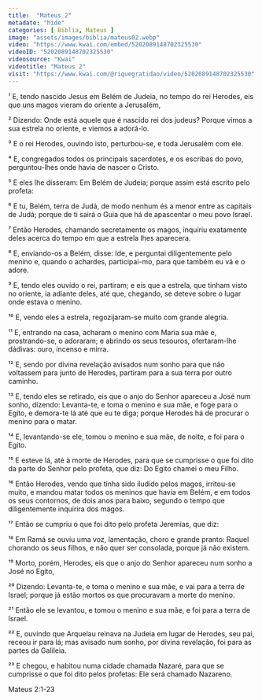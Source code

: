 ```yaml
---
title:  "Mateus 2"
metadate: "hide"
categories: [ Biblia, Mateus ]
image: "assets/images/biblia/mateus02.webp"
video: "https://www.kwai.com/embed/5202089148702325530"
videoID: "5202089148702325530"
videosource: "Kwai"
videotitle: "Mateus 2"
visit: "https://www.kwai.com/@riquegratidao/video/5202089148702325530"
---
```


¹ E, tendo nascido Jesus em Belém de Judeia, no tempo do rei Herodes, eis que uns magos vieram do oriente a Jerusalém,

² Dizendo: Onde está aquele que é nascido rei dos judeus? Porque vimos a sua estrela no oriente, e viemos a adorá-lo.

³ E o rei Herodes, ouvindo isto, perturbou-se, e toda Jerusalém com ele.

⁴ E, congregados todos os principais sacerdotes, e os escribas do povo, perguntou-lhes onde havia de nascer o Cristo.

⁵ E eles lhe disseram: Em Belém de Judeia; porque assim está escrito pelo profeta:

⁶ E tu, Belém, terra de Judá, de modo nenhum és a menor entre as capitais de Judá; porque de ti sairá o Guia que há de apascentar o meu povo Israel.

⁷ Então Herodes, chamando secretamente os magos, inquiriu exatamente deles acerca do tempo em que a estrela lhes aparecera.

⁸ E, enviando-os a Belém, disse: Ide, e perguntai diligentemente pelo menino e, quando o achardes, participai-mo, para que também eu vá e o adore.

⁹ E, tendo eles ouvido o rei, partiram; e eis que a estrela, que tinham visto no oriente, ia adiante deles, até que, chegando, se deteve sobre o lugar onde estava o menino.

¹⁰ E, vendo eles a estrela, regozijaram-se muito com grande alegria.

¹¹ E, entrando na casa, acharam o menino com Maria sua mãe e, prostrando-se, o adoraram; e abrindo os seus tesouros, ofertaram-lhe dádivas: ouro, incenso e mirra.

¹² E, sendo por divina revelação avisados num sonho para que não voltassem para junto de Herodes, partiram para a sua terra por outro caminho.

¹³ E, tendo eles se retirado, eis que o anjo do Senhor apareceu a José num sonho, dizendo: Levanta-te, e toma o menino e sua mãe, e foge para o Egito, e demora-te lá até que eu te diga; porque Herodes há de procurar o menino para o matar.

¹⁴ E, levantando-se ele, tomou o menino e sua mãe, de noite, e foi para o Egito.

¹⁵ E esteve lá, até à morte de Herodes, para que se cumprisse o que foi dito da parte do Senhor pelo profeta, que diz: Do Egito chamei o meu Filho.

¹⁶ Então Herodes, vendo que tinha sido iludido pelos magos, irritou-se muito, e mandou matar todos os meninos que havia em Belém, e em todos os seus contornos, de dois anos para baixo, segundo o tempo que diligentemente inquirira dos magos.

¹⁷ Então se cumpriu o que foi dito pelo profeta Jeremias, que diz:

¹⁸ Em Ramá se ouviu uma voz, lamentação, choro e grande pranto: Raquel chorando os seus filhos, e não quer ser consolada, porque já não existem.

¹⁹ Morto, porém, Herodes, eis que o anjo do Senhor apareceu num sonho a José no Egito,

²⁰ Dizendo: Levanta-te, e toma o menino e sua mãe, e vai para a terra de Israel; porque já estão mortos os que procuravam a morte do menino.

²¹ Então ele se levantou, e tomou o menino e sua mãe, e foi para a terra de Israel.

²² E, ouvindo que Arquelau reinava na Judeia em lugar de Herodes, seu pai, receou ir para lá; mas avisado num sonho, por divina revelação, foi para as partes da Galileia.

²³ E chegou, e habitou numa cidade chamada Nazaré, para que se cumprisse o que foi dito pelos profetas: Ele será chamado Nazareno. 

Mateus 2:1-23 